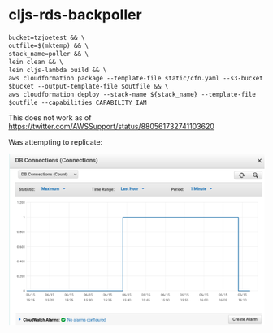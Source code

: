 # cljs-rds-backpoller

    bucket=tzjoetest && \
    outfile=$(mktemp) && \
    stack_name=poller && \
    lein clean && \
    lein cljs-lambda build && \
    aws cloudformation package --template-file static/cfn.yaml --s3-bucket $bucket --output-template-file $outfile && \
    aws cloudformation deploy --stack-name ${stack_name} --template-file $outfile --capabilities CAPABILITY_IAM

This does not work as of https://twitter.com/AWSSupport/status/880561732741103620

Was attempting to replicate:

![30 minute rds connection screenshot](Screenshot_2017-07-14_13-21-04.png)
